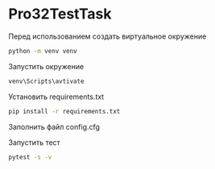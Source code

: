 # Pro32TestTask

Перед использованием создать виртуальное окружение

```bash
python -m venv venv
```

Запустить окружение
```bash
venv\Scripts\avtivate
```

Установить requirements.txt

```bash
pip install -r requirements.txt
```

Заполнить файл config.cfg

Запустить тест

```bash
pytest -s -v
```
